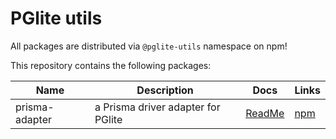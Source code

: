 # PGlite utils

All packages are distributed via `@pglite-utils` namespace on npm!

This repository contains the following packages:

| Name                  | Description                                                                                                                                 | Docs                                                                                        | Links                                                                    |
| --------------------- | ------------------------------------------------------------------------------------------------------------------------------------------- | ------------------------------------------------------------------------------------------- | ------------------------------------------------------------------------ |
| prisma-adapter        | a Prisma driver adapter for PGlite                                                                                                          | [ReadMe](https://github.com/lucasthevenet/pglite-utils/tree/main/packages/prisma-adapter)   | [npm](https://www.npmjs.com/package/@pglite-utils/prisma-adapter)        |
